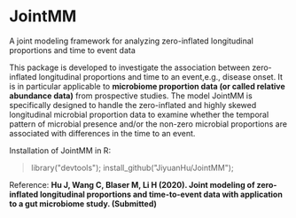 # JointMM
A joint modeling framework for analyzing zero-inflated longitudinal proportions and time to event data

This package is developed to investigate the association between zero-inflated longitudinal proportions and time to an event,e.g., disease onset. It is in particular applicable to **microbiome proportion data (or called relative abundance data)** from prospective studies. The model JointMM is specifically designed to handle the zero-inflated and highly skewed longitudinal microbial proportion data to examine whether the temporal pattern of microbial presence and/or the non-zero microbial proportions are associated with differences in the time to an event. 

Installation of JointMM in R:

> library("devtools");
> install_github("JiyuanHu/JointMM");

Reference: **Hu J, Wang C, Blaser M, Li H (2020). Joint modeling of zero-inflated longitudinal proportions and time-to-event data with application to a gut microbiome study. (Submitted)**

